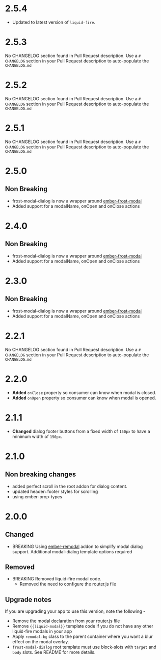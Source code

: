 # 2.5.4

* Updated to latest version of `liquid-fire`.

# 2.5.3
No CHANGELOG section found in Pull Request description.
Use a `# CHANGELOG` section in your Pull Request description to auto-populate the `CHANGELOG.md`

# 2.5.2
No CHANGELOG section found in Pull Request description.
Use a `# CHANGELOG` section in your Pull Request description to auto-populate the `CHANGELOG.md`

# 2.5.1
No CHANGELOG section found in Pull Request description.
Use a `# CHANGELOG` section in your Pull Request description to auto-populate the `CHANGELOG.md`

# 2.5.0
## Non Breaking
- frost-modal-dialog is now a wrapper around  [ember-frost-modal](https://github.com/ciena-frost/ember-frost-modal)
- Added support for a modalName, onOpen and onClose actions

# 2.4.0
## Non Breaking
- frost-modal-dialog is now a wrapper around  [ember-frost-modal](https://github.com/ciena-frost/ember-frost-modal)
- Added support for a modalName, onOpen and onClose actions

# 2.3.0
## Non Breaking
- frost-modal-dialog is now a wrapper around  [ember-frost-modal](https://github.com/ciena-frost/ember-frost-modal)
- Added support for a modalName, onOpen and onClose actions

# 2.2.1
No CHANGELOG section found in Pull Request description.
Use a `# CHANGELOG` section in your Pull Request description to auto-populate the `CHANGELOG.md`

# 2.2.0

* **Added** `onClose` property so consumer can know when modal is closed.
* **Added** `onOpen` property so consumer can know when modal is opened.

# 2.1.1

* **Changed** dialog footer buttons from a fixed width of `150px` to have a minimum width of `150px`.

# 2.1.0
## Non breaking changes
- added perfect scroll in the root addon for dialog content.
- updated header+footer styles for scrolling
- using ember-prop-types 

# 2.0.0
## Changed
- BREAKING Using [ember-remodal](http://sethbrasile.github.io/ember-remodal/) addon to simplify modal dialog support. Additional modal-dialog template options required

## Removed
- BREAKING Removed liquid-fire modal code. 
  - Removed the need to configure the router.js file

## Upgrade notes
If you are upgrading your app to use this version, note the following - 
- Remove the modal declaration from your router.js file
- Remove `{{liquid-modal}}` template code if you do not have any other liquid-fire modals in your app
- Apply `remodal-bg` class to the parent container where you want a blur effect on the modal overlay.
- `frost-modal-dialog` root template must use block-slots with `target` and `body` slots. See README for more details.

